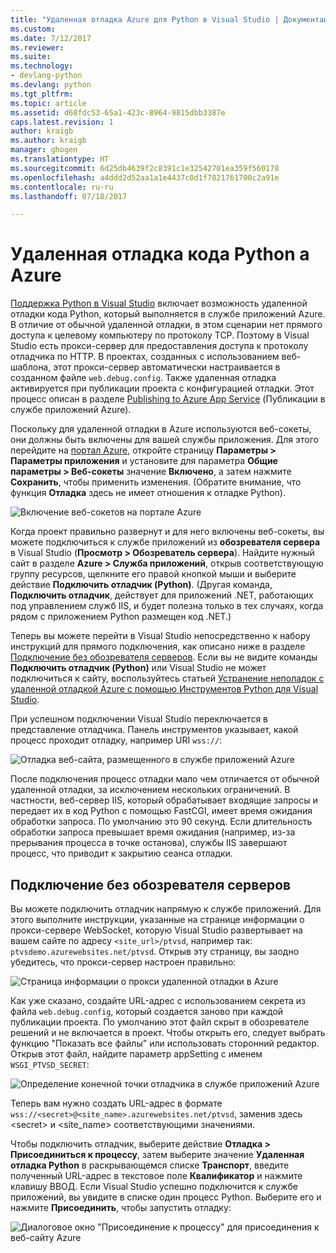 ```yaml
---
title: "Удаленная отладка Azure для Python в Visual Studio | Документация Майкрософт"
ms.custom: 
ms.date: 7/12/2017
ms.reviewer: 
ms.suite: 
ms.technology:
- devlang-python
ms.devlang: python
ms.tgt_pltfrm: 
ms.topic: article
ms.assetid: d68fdc53-65a1-423c-8964-9815dbb3387e
caps.latest.revision: 1
author: kraigb
ms.author: kraigb
manager: ghogen
ms.translationtype: HT
ms.sourcegitcommit: 6d25db4639f2c8391c1e32542701ea359f560178
ms.openlocfilehash: a4ddd2d52aa1a1e4437c0d1f7821761700c2a91e
ms.contentlocale: ru-ru
ms.lasthandoff: 07/18/2017

---
```


# <a name="remotely-debugging-python-code-on-azure"></a>Удаленная отладка кода Python а Azure

[Поддержка Python в Visual Studio](installation.md) включает возможность удаленной отладки кода Python, который выполняется в службе приложений Azure. В отличие от обычной удаленной отладки, в этом сценарии нет прямого доступа к целевому компьютеру по протоколу TCP. Поэтому в Visual Studio есть прокси-сервер для предоставления доступа к протоколу отладчика по HTTP. В проектах, созданных с использованием веб-шаблона, этот прокси-сервер автоматически настраивается в созданном файле `web.debug.config`. Также удаленная отладка активируется при публикации проекта с конфигурацией отладки. Этот процесс описан в разделе [Publishing to Azure App Service](template-web.md#publishing-to-azure-app-service) (Публикации в службе приложений Azure).

Поскольку для удаленной отладки в Azure используются веб-сокеты, они должны быть включены для вашей службы приложения. Для этого перейдите на [портал Azure](https://portal.azure.com), откройте страницу **Параметры > Параметры приложения** и установите для параметра **Общие параметры > Веб-сокеты** значение **Включено**, а затем нажмите **Сохранить**, чтобы применить изменения. (Обратите внимание, что функция **Отладка** здесь не имеет отношения к отладке Python).

![Включение веб-сокетов на портале Azure](media/azure-remote-debugging-enable-web-sockets.png)

Когда проект правильно развернут и для него включены веб-сокеты, вы можете подключиться к службе приложений из **обозревателя сервера** в Visual Studio (**Просмотр > Обозреватель сервера**). Найдите нужный сайт в разделе **Azure > Служба приложений**, открыв соответствующую группу ресурсов, щелкните его правой кнопкой мыши и выберите действие **Подключить отладчик (Python)**. (Другая команда, **Подключить отладчик**, действует для приложений .NET, работающих под управлением служб IIS, и будет полезна только в тех случаях, когда рядом с приложением Python размещен код .NET.)

Теперь вы можете перейти в Visual Studio непосредственно к набору инструкций для прямого подключения, как описано ниже в разделе [Подключение без обозревателя серверов](#attaching-without-server-explorer). Если вы не видите команды **Подключить отладчик (Python)** или Visual Studio не может подключиться к сайту, воспользуйтесь статьей [Устранение неполадок с удаленной отладкой Azure с помощью Инструментов Python для Visual Studio](debugging-azure-remote-troubleshooting.md).

При успешном подключении Visual Studio переключается в представление отладчика. Панель инструментов указывает, какой процесс проходит отладку, например URI `wss://`:

![Отладка веб-сайта, размещенного в службе приложений Azure](media/azure-remote-debugging-attached.png)

После подключения процесс отладки мало чем отличается от обычной удаленной отладки, за исключением нескольких ограничений. В частности, веб-сервер IIS, который обрабатывает входящие запросы и передает их в код Python с помощью FastCGI, имеет время ожидания обработки запроса. По умолчанию это 90 секунд. Если длительность обработки запроса превышает время ожидания (например, из-за прерывания процесса в точке останова), службы IIS завершают процесс, что приводит к закрытию сеанса отладки. 

## <a name="attaching-without-server-explorer"></a>Подключение без обозревателя серверов

Вы можете подключить отладчик напрямую к службе приложений. Для этого выполните инструкции, указанные на странице информации о прокси-сервере WebSocket, которую Visual Studio развертывает на вашем сайте по адресу `<site_url>/ptvsd`, например так: `ptvsdemo.azurewebsites.net/ptvsd`. Открыв эту страницу, вы заодно убедитесь, что прокси-сервер настроен правильно:

![Страница информации о прокси удаленной отладки в Azure](media/azure-remote-debugging-proxy-info-page.png)

Как уже сказано, создайте URL-адрес с использованием секрета из файла `web.debug.config`, который создается заново при каждой публикации проекта. По умолчанию этот файл скрыт в обозревателе решений и не включается в проект. Чтобы открыть его, следует выбрать функцию "Показать все файлы" или использовать сторонний редактор. Открыв этот файл, найдите параметр appSetting с именем `WSGI_PTVSD_SECRET`:

![Определение конечной точки отладчика в службе приложений Azure](media/azure-remote-debugging-secret.png)

Теперь вам нужно создать URL-адрес в формате `wss://<secret>@<site_name>.azurewebsites.net/ptvsd`, заменив здесь &lt;secret&gt; и &lt;site_name&gt; соответствующими значениями.

Чтобы подключить отладчик, выберите действие **Отладка > Присоединиться к процессу**, затем выберите значение **Удаленная отладка Python** в раскрывающемся списке **Транспорт**, введите полученный URL-адрес в текстовое поле **Квалификатор** и нажмите клавишу ВВОД. Если Visual Studio успешно подключится к службе приложений, вы увидите в списке один процесс Python. Выберите его и нажмите **Присоединить**, чтобы запустить отладку:

![Диалоговое окно "Присоединение к процессу" для присоединения к веб-сайту Azure](media/azure-remote-debugging-manual-attach.png)

